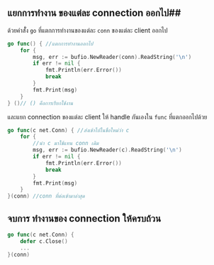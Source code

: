 ## แยกการทำงาน ของแต่ละ connection ออกไป##
ด้วยคำสัั่ง `go` ที่แตกการทำงานของแต่ละ `conn` ของแต่ละ client ออกไป

```go
go func() { //แตกการทำงานออกไป
    for {
        msg, err := bufio.NewReader(conn).ReadString('\n')
        if err != nil {
            fmt.Println(err.Error())
            break
        }
        fmt.Print(msg)
    }
} ()// () คือการเรียกใช้งาน
```

และแยก connection ของแต่ละ client ให้ handle กันเองใน `func` ที่แตกออกไปด้วย

```go
go func(c net.Conn) { //ส่งเข้าไปในชื่อใหม่ว่า c
    for {
        //นำ c มาใช้แทน conn เดิม
        msg, err := bufio.NewReader(c).ReadString('\n')
        if err != nil {
            fmt.Println(err.Error())
            break
        }
        fmt.Print(msg)
    }
}(conn) //conn ที่ต่อเข้ามาล่าสุด
```

## จบการ ทำงานของ connection ให้ครบถ้วน ##


```go
go func(c net.Conn) {
    defer c.Close()
    ...
}(conn)
```
